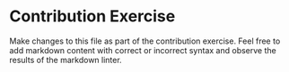 # Contribution Exercise

Make changes to this file as part of the contribution exercise. Feel free to add markdown content with correct or incorrect syntax and observe the results of the markdown linter.

